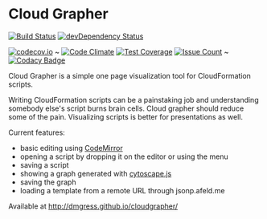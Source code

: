 # Cloud Grapher

[![Build Status](https://travis-ci.org/dmgress/cloudgrapher.svg?branch=master)](https://travis-ci.org/dmgress/cloudgrapher)
[![devDependency Status](https://david-dm.org/dmgress/cloudgrapher/dev-status.svg)](https://david-dm.org/dmgress/cloudgrapher#info=devDependencies)

[![codecov.io](https://codecov.io/github/dmgress/cloudgrapher/coverage.svg?branch=master)](https://codecov.io/github/dmgress/cloudgrapher?branch=master)
~
[![Code Climate](https://codeclimate.com/github/dmgress/cloudgrapher/badges/gpa.svg)](https://codeclimate.com/github/dmgress/cloudgrapher)
[![Test Coverage](https://codeclimate.com/github/dmgress/cloudgrapher/badges/coverage.svg)](https://codeclimate.com/github/dmgress/cloudgrapher/coverage)
[![Issue Count](https://codeclimate.com/github/dmgress/cloudgrapher/badges/issue_count.svg)](https://codeclimate.com/github/dmgress/cloudgrapher)
~
[![Codacy Badge](https://api.codacy.com/project/badge/grade/eb248b88c6fc40ae9378082d68e79500)](https://www.codacy.com/app/dmgressmann/cloudgrapher)


Cloud Grapher is a simple one page visualization tool for CloudFormation scripts.

Writing CloudFormation scripts can be a painstaking job and understanding
somebody else's script burns brain cells. Cloud grapher should reduce some of
the pain. Visualizing scripts is better for presentations as well.

Current features:
* basic editing using [CodeMirror](https://codemirror.net/)
* opening a script by dropping it on the editor or using the menu
* saving a script
* showing a graph generated with [cytoscape.js](http://js.cytoscape.org/)
* saving the graph
* loading a template from a remote URL through jsonp.afeld.me

Available at http://dmgress.github.io/cloudgrapher/
